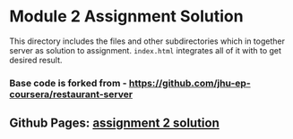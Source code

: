 # Module 2 Assignment Solution
This directory includes the files and other subdirectories  which 
in together server as solution to assignment. `index.html` integrates all of it with to get desired result.

### Base code is forked from - https://github.com/jhu-ep-coursera/restaurant-server

## Github Pages: [assignment 2 solution ](https://rcsthakuri.github.io/AngularJs-Coursera-Course/module5-solution/index.html)


